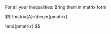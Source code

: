 For all your inequalities: Bring them in matrix form

$$
\matrix{A}=\begin{pmatrix}
    
\end{pmatrix}
$$
